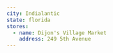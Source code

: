 ```yaml
---
city: Indialantic
state: florida
stores:
  - name: Dijon's Village Market
    address: 249 5th Avenue
---
```


